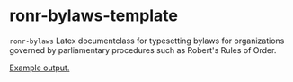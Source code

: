# ronr-bylaws-template
`ronr-bylaws` Latex documentclass for typesetting bylaws for organizations governed by parliamentary procedures such as Robert's Rules of Order.

[Example output.](https://github.com/bdelwood/ronr-bylaws-template/blob/master/example.pdf)
